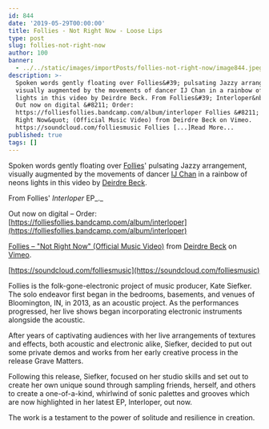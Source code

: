 ```yaml
---
id: 844
date: '2019-05-29T00:00:00'
title: Follies - Not Right Now - Loose Lips
type: post
slug: follies-not-right-now
author: 100
banner:
  - ../../static/images/importPosts/follies-not-right-now/image844.jpeg
description: >-
  Spoken words gently floating over Follies&#39; pulsating Jazzy arrangement,
  visually augmented by the movements of dancer IJ Chan in a rainbow of neons
  lights in this video by Deirdre Beck. From Follies&#39; Interloper&nbsp;EP.
  Out now on digital &#8211; Order:
  https://folliesfollies.bandcamp.com/album/interloper Follies &#8211; &quot;Not
  Right Now&quot; (Official Music Video) from Deirdre Beck on Vimeo.
  https://soundcloud.com/folliesmusic Follies [...]Read More...
published: true
tags: []
---
```

Spoken words gently floating over [Follies](https://folliesfollies.bandcamp.com)' pulsating Jazzy arrangement, visually augmented by the movements of dancer [IJ Chan](https://kairosdancetheater.wordpress.com/about/dancers/) in a rainbow of neons lights in this video by [Deirdre Beck](https://vimeo.com/deirdreebeck).

From Follies' _Interloper_ EP_._

Out now on digital – Order: [](https://folliesfollies.bandcamp.com/album/interloper)[https://folliesfollies.bandcamp.com/album/interloper](https://folliesfollies.bandcamp.com/album/interloper)

[Follies – "Not Right Now" (Official Music Video)](https://vimeo.com/338942399) from [Deirdre Beck](https://vimeo.com/deirdreebeck) on [Vimeo](https://vimeo.com).

[https://soundcloud.com/folliesmusic](https://soundcloud.com/folliesmusic)

Follies is the folk-gone-electronic project of music producer, Kate Siefker.  
The solo endeavor first began in the bedrooms, basements, and venues of Bloomington, IN, in 2013, as an acoustic project. As the performances progressed, her live shows began incorporating electronic instruments alongside the acoustic. 

After years of captivating audiences with her live arrangements of textures and effects, both acoustic and electronic alike, Siefker, decided to put out some private demos and works from her early creative process in the release Grave Matters.

Following this release, Siefker, focused on her studio skills and set out to create her own unique sound through sampling friends, herself, and others to create a one-of-a-kind, whirlwind of sonic palettes and grooves which are now highlighted in her latest EP, Interloper, out now.

The work is a testament to the power of solitude and resilience in creation.